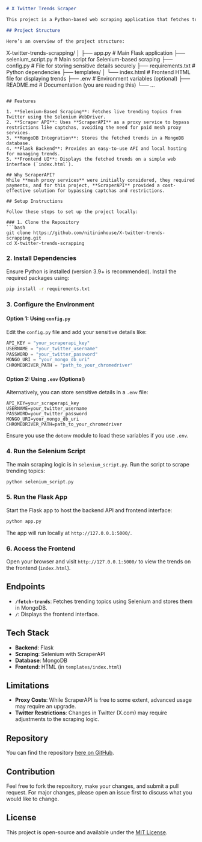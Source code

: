 

```markdown
# X Twitter Trends Scraper

This project is a Python-based web scraping application that fetches trending topics from Twitter (X.com) using **Selenium** and stores them in a MongoDB database. The application is powered by a **Flask** backend, making it easy to run locally and provide API endpoints for retrieving trends.

## Project Structure

Here’s an overview of the project structure:

```
X-twitter-trends-scrapping/
│
├── app.py                # Main Flask application
├── selenium_script.py    # Main script for Selenium-based scraping
├── config.py             # File for storing sensitive details securely
├── requirements.txt      # Python dependencies
├── templates/
│   └── index.html        # Frontend HTML file for displaying trends
├── .env                  # Environment variables (optional)
├── README.md             # Documentation (you are reading this)
└── ...
```

## Features

1. **Selenium-Based Scraping**: Fetches live trending topics from Twitter using the Selenium WebDriver.
2. **Scraper API**: Uses **ScraperAPI** as a proxy service to bypass restrictions like captchas, avoiding the need for paid mesh proxy services.
3. **MongoDB Integration**: Stores the fetched trends in a MongoDB database.
4. **Flask Backend**: Provides an easy-to-use API and local hosting for managing trends.
5. **Frontend UI**: Displays the fetched trends on a simple web interface (`index.html`).

## Why ScraperAPI?  
While **mesh proxy services** were initially considered, they required payments, and for this project, **ScraperAPI** provided a cost-effective solution for bypassing captchas and restrictions.

## Setup Instructions

Follow these steps to set up the project locally:

### 1. Clone the Repository
```bash
git clone https://github.com/nitininhouse/X-twitter-trends-scrapping.git
cd X-twitter-trends-scrapping
```

### 2. Install Dependencies
Ensure Python is installed (version 3.9+ is recommended). Install the required packages using:
```bash
pip install -r requirements.txt
```

### 3. Configure the Environment
#### Option 1: Using `config.py`
Edit the `config.py` file and add your sensitive details like:
```python
API_KEY = "your_scraperapi_key"
USERNAME = "your_twitter_username"
PASSWORD = "your_twitter_password"
MONGO_URI = "your_mongo_db_uri"
CHROMEDRIVER_PATH = "path_to_your_chromedriver"
```

#### Option 2: Using `.env` (Optional)
Alternatively, you can store sensitive details in a `.env` file:
```env
API_KEY=your_scraperapi_key
USERNAME=your_twitter_username
PASSWORD=your_twitter_password
MONGO_URI=your_mongo_db_uri
CHROMEDRIVER_PATH=path_to_your_chromedriver
```

Ensure you use the `dotenv` module to load these variables if you use `.env`.

### 4. Run the Selenium Script
The main scraping logic is in `selenium_script.py`. Run the script to scrape trending topics:
```bash
python selenium_script.py
```

### 5. Run the Flask App
Start the Flask app to host the backend API and frontend interface:
```bash
python app.py
```

The app will run locally at `http://127.0.0.1:5000/`.

### 6. Access the Frontend
Open your browser and visit `http://127.0.0.1:5000/` to view the trends on the frontend (`index.html`).

## Endpoints

- **`/fetch-trends`**: Fetches trending topics using Selenium and stores them in MongoDB.
- **`/`**: Displays the frontend interface.

## Tech Stack

- **Backend**: Flask
- **Scraping**: Selenium with ScraperAPI
- **Database**: MongoDB
- **Frontend**: HTML (in `templates/index.html`)

## Limitations

- **Proxy Costs**: While ScraperAPI is free to some extent, advanced usage may require an upgrade.
- **Twitter Restrictions**: Changes in Twitter (X.com) may require adjustments to the scraping logic.

## Repository
You can find the repository [here on GitHub](https://github.com/nitininhouse/X-twitter-trends-scrapping).

## Contribution
Feel free to fork the repository, make your changes, and submit a pull request. For major changes, please open an issue first to discuss what you would like to change.

## License
This project is open-source and available under the [MIT License](LICENSE).
```
